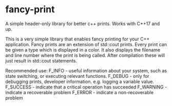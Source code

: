 # fancy-print
A simple header-only library for better c++ prints. Works with C++17 and up. 

This is a very simple library that enables fancy printing for your C++ application. Fancy prints are an extension of std::cout prints. Every print can be given a type which is displayed in a color. It also displays the filename and line number where the print is being called. After compilation these will just result in std::cout statements.

Recommended use:
F_INFO - useful information about your system, such as state switching, or executing relevant functions.
F_DEBUG - only for debugging prints, developer information. e.g. logging a variable value.
F_SUCCESS - indicate that a critical operation has succeeded
F_WARNING - indicate a recoverable problem
F_ERROR - indicate a non-recoverable problem
